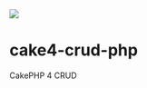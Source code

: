 <img src="https://img.shields.io/badge/PHP-777BB4?style=for-the-badge&logo=php&logoColor=white" />

# cake4-crud-php
CakePHP 4 CRUD
